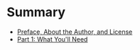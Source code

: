 # Summary

* [Preface, About the Author, and License](README.md)
* [Part 1: What You'll Need](part1-requirements/chapter1.md)    


